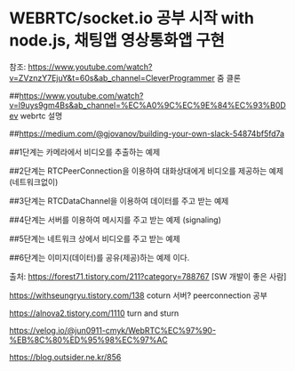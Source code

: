 # WEBRTC/socket.io 공부 시작 with node.js, 채팅앱 영상통화앱 구현


참조: https://www.youtube.com/watch?v=ZVznzY7EjuY&t=60s&ab_channel=CleverProgrammer 줌 클론

##https://www.youtube.com/watch?v=l9uys9gm4Bs&ab_channel=%EC%A0%9C%EC%9E%84%EC%93%B0Dev webrtc 설명



##https://medium.com/@gjovanov/building-your-own-slack-54874bf5fd7a

##1단계는 카메라에서 비디오를 추출하는 예제

##2단계는 RTCPeerConnection을 이용하여 대화상대에게 비디오를 제공하는 예제 (네트워크없이)

##3단계는 RTCDataChannel을 이용하여 데이터를 주고 받는 예제

##4단계는 서버를 이용하여 메시지를 주고 받는 예제 (signaling)

##5단계는 네트워크 상에서 비디오를 주고 받는 예제

##6단계는 이미지(데이터)를 공유(제공)하는 예제 이다.


출처: https://forest71.tistory.com/211?category=788767 [SW 개발이 좋은 사람]


https://withseungryu.tistory.com/138 coturn 서버? peerconnection 공부


https://alnova2.tistory.com/1110 turn and sturn

https://velog.io/@jun0911-cmyk/WebRTC%EC%97%90-%EB%8C%80%ED%95%98%EC%97%AC

https://blog.outsider.ne.kr/856


